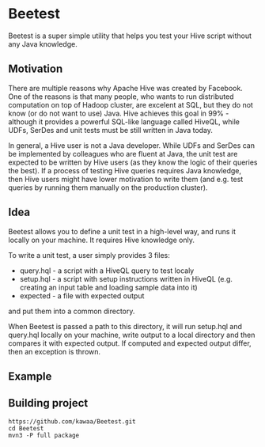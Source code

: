 Beetest
=======

Beetest is a super simple utility that helps you test your Hive script without any Java knowledge.

Motivation
----------
There are multiple reasons why Apache Hive was created by Facebook. One of the reasons is that many people, who wants to run distributed computation on top of Hadoop cluster, are excelent at SQL, but they do not know (or do not want to use) Java. Hive achieves this goal in 99% - although it provides a powerful SQL-like language called HiveQL, while UDFs, SerDes and unit tests must be still written in Java today.

In general, a Hive user is not a Java developer. While UDFs and SerDes can be implemented by colleagues who are fluent at Java, the unit test are expected to be written by Hive users (as they know the logic of their queries the best). If a process of testing Hive queries requires Java knowledge, then Hive users might have lower motivation to write them (and e.g. test queries by running them manually on the production cluster).

Idea
----------
Beetest allows you to define a unit test in a high-level way, and runs it locally on your machine. It requires Hive knowledge only.

To write a unit test, a user simply provides 3 files:

* query.hql - a script with a HiveQL query to test localy
* setup.hql - a script with setup instructions written in HiveQL (e.g. creating an input table and loading sample data into it)
* expected  - a file with expected output

and put them into a common directory.

When Beetest is passed a path to this directory, it will run setup.hql and query.hql locally on your machine, write output to a local directory and then compares it with expected output. If computed and expected output differ, then an exception is thrown.

Example
-----


Building project
-----
	https://github.com/kawaa/Beetest.git
	cd Beetest
	mvn3 -P full package



